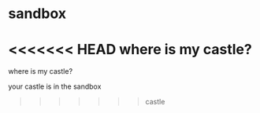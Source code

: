 # sandbox
<<<<<<< HEAD
where is my castle?  
=======
where is my castle?  

your castle is in the sandbox  
>>>>>>> castle
